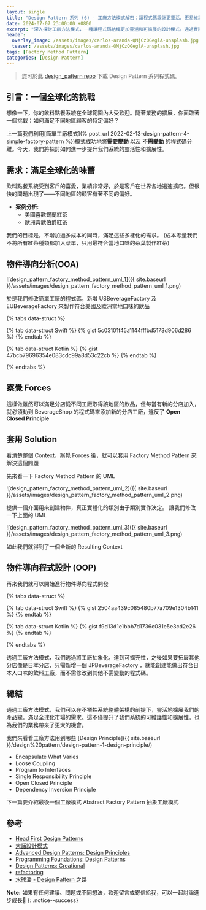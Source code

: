 ```yaml
---
layout: single
title: "Design Pattern 系列 (6) - 工廠方法模式解密：讓程式碼設計更靈活、更易維護 (Factory Method Pattern)"
date: 2024-07-07 23:00:00 +0800
excerpt: "深入探討工廠方法模式，一種讓程式碼結構更加靈活和可擴展的設計模式。通過實際案例，我們將展示如何有效地應用此模式來提升程式碼的可維護性和擴展性，讓你的軟體開發過程更加順暢。"
header:
  overlay_image: /assets/images/carlos-aranda-QMjCzOGeglA-unsplash.jpg
  teaser: /assets/images/carlos-aranda-QMjCzOGeglA-unsplash.jpg
tags: [Factory Method Pattern]
categories: [Design Pattern]
---
```


> 您可於此 [design_pattern repo](https://github.com/nickhuangcyh/design_pattern) 下載 Design Pattern 系列程式碼。

## 引言：一個全球化的挑戰

想像一下，你的飲料點餐系統在全球範圍內大受歡迎。隨著業務的擴展，你面臨著一個挑戰：如何滿足不同地區顧客的特定偏好？

上一篇我們利用[簡單工廠模式](% post_url 2022-02-13-design-pattern-4-simple-factory-pattern %})模式成功地將**需要變動** 以及 **不需變動** 的程式碼分離。今天，我們將探討如何進一步提升我們系統的靈活性和擴展性。

## 需求：滿足全球化的味蕾

飲料點餐系統受到客戶的喜愛，業績非常好，於是客戶在世界各地迅速擴店。但很快的問題出現了——不同地區的顧客有著不同的偏好。

* **案例分析**:
  + 美國喜歡錫蘭紅茶
  + 歐洲喜歡伯爵紅茶

我們的目標是，不增加過多成本的同時，滿足這些多樣化的需求。
(成本考量我們不將所有紅茶種類都加入菜單，只用最符合當地口味的茶葉製作紅茶)

## 物件導向分析(OOA)

![design_pattern_factory_method_pattern_uml_1]({{ site.baseurl }}/assets/images/design_pattern_factory_method_pattern_uml_1.png)

於是我們修改簡單工廠的程式碼，新增 USBeverageFactory 及 EUBeverageFactory 來製作符合美國及歐洲當地口味的飲品

{% tabs data-struct %}

{% tab data-struct Swift %} 
{% gist 5c03101f45a1144fffbd5173d906d286 %}
{% endtab %}

{% tab data-struct Kotlin %}
{% gist 47bcb79696354e083cdc99a8d53c22cb %}
{% endtab %}

{% endtabs %}

## 察覺 Forces

這樣做雖然可以滿足分店從不同工廠取得該地區的飲品，但每當有新的分店加入，就必須動到 BeverageShop 的程式碼來添加新的分店工廠，違反了 **Open Closed Principle**

## 套用 Solution

看清楚整個 Context，察覺 Forces 後，就可以套用 Factory Method Pattern 來解決這個問題

先來看一下 Factory Method Pattern 的 UML

![design_pattern_factory_method_pattern_uml_2]({{ site.baseurl }}/assets/images/design_pattern_factory_method_pattern_uml_2.png)

提供一個介面用來創建物件，真正實體化的類別由子類別實作決定。
讓我們修改一下上面的 UML

![design_pattern_factory_method_pattern_uml_3]({{ site.baseurl }}/assets/images/design_pattern_factory_method_pattern_uml_3.png)

如此我們就得到了一個全新的 Resulting Context

## 物件導向程式設計 (OOP)

再來我們就可以開始進行物件導向程式開發

{% tabs data-struct %}

{% tab data-struct Swift %}
{% gist 2504aa439c085480b77a709e1304b141 %}
{% endtab %}

{% tab data-struct Kotlin %}
{% gist f9d13d1e1bbb7d1736c031e5e3cd2e26 %}
{% endtab %}

{% endtabs %}

透過工廠方法模式，我們透過將工廠抽象化，達到可擴充性，之後如果要拓展其他分店像是日本分店，只需新增一個 JPBeverageFactory ，就能創建能做出符合日本人口味的飲料工廠，而不需修改到其他不需變動的程式碼。

## 總結

通過工廠方法模式，我們可以在不犧牲系統整體架構的前提下，靈活地擴展我們的產品線，滿足全球化市場的需求。這不僅提升了我們系統的可維護性和擴展性，也為我們的業務帶來了更大的機會。

我們來看看工廠方法用到哪些 [Design Principle]({{ site.baseurl }}/design%20pattern/design-pattern-1-design-principle/)

* Encapsulate What Varies
* Loose Coupling
* Program to Interfaces
* Single Responsibility Principle
* Open Closed Principle
* Dependency Inversion Principle

下一篇要介紹最後一個工廠模式 Abstract Factory Pattern 抽象工廠模式

## 參考

* [Head First Design Patterns](https://www.tenlong.com.tw/products/9789867794529)
* [大話設計模式](https://www.tenlong.com.tw/products/9789866761799)
* [Advanced Design Patterns: Design Principles](https://www.linkedin.com/learning/advanced-design-patterns-design-principles/what-are-design-principles?autoAdvance=true&autoSkip=false&autoplay=true&resume=true)
* [Programming Foundations: Design Patterns](https://www.linkedin.com/learning/programming-foundations-design-patterns-2/trying-interfaces?autoAdvance=true&autoSkip=false&autoplay=true&resume=true)
* [Design Patterns: Creational](https://www.linkedin.com/learning/design-patterns-creational/think-about-how-you-create-objects?autoAdvance=true&autoSkip=false&autoplay=true&resume=true)
* [refactoring](https://refactoring.guru/design-patterns/factory-method)
* [水球潘 - Design Pattern 之路](https://www.youtube.com/watch?v=yOe-uywb2qs&list=PLicQRHHL75d7EXEI9nWfUYJyrPdI79M70&pp=iAQB)

**Note:** 如果有任何建議、問題或不同想法，歡迎留言或寄信給我，可以一起討論進步成長🙂
{: .notice--success}
